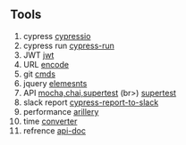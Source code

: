 
## Tools 

1. cypress [cypressio](https://github.com/cypress-io)
2. cypress run [cypress-run](https://docs.cypress.io/guides/guides/module-api.html#cypress-run)
3. JWT [jwt](https://jwt.io/)
4. URL [encode](https://www.urlencoder.org/)
5. git [cmds](https://github.com/joshnh/Git-Commands)
6. jquery [elemesnts](https://blog.garstasio.com/you-dont-need-jquery/selectors/#by-id)
7. API [mocha,chai,supertest](https://blog.garstasio.com/you-dont-need-jquery/selectors/#by-id) (br>)
    [supertest](https://github.com/visionmedia/supertest)
8. slack report [cypress-report-to-slack](https://medium.com/@you54f/slack-reporting-for-cypress-io-421064865a83)
9. performance [arillery](https://artillery.io/docs/guides/guides/test-script-reference.html#Using-dynamic-values-in-config)
10. time [converter](https://www.epochconverter.com/)
11. refrence [api-doc](http://as1-v2-api-doc.s3-website-us-east-1.amazonaws.com/index.html#api-Customer-GetCustomers)





 